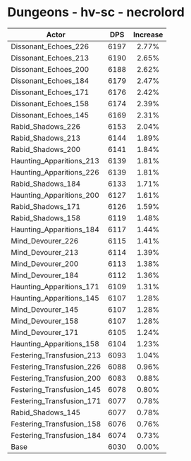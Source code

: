 # Dungeons - hv-sc - necrolord
| Actor | DPS | Increase |
|---|:---:|:---:|
|Dissonant_Echoes_226|6197|2.77%|
|Dissonant_Echoes_213|6190|2.65%|
|Dissonant_Echoes_200|6188|2.62%|
|Dissonant_Echoes_184|6179|2.47%|
|Dissonant_Echoes_171|6176|2.42%|
|Dissonant_Echoes_158|6174|2.39%|
|Dissonant_Echoes_145|6169|2.31%|
|Rabid_Shadows_226|6153|2.04%|
|Rabid_Shadows_213|6144|1.89%|
|Rabid_Shadows_200|6141|1.84%|
|Haunting_Apparitions_213|6139|1.81%|
|Haunting_Apparitions_226|6139|1.81%|
|Rabid_Shadows_184|6133|1.71%|
|Haunting_Apparitions_200|6127|1.61%|
|Rabid_Shadows_171|6126|1.59%|
|Rabid_Shadows_158|6119|1.48%|
|Haunting_Apparitions_184|6117|1.44%|
|Mind_Devourer_226|6115|1.41%|
|Mind_Devourer_213|6114|1.39%|
|Mind_Devourer_200|6113|1.38%|
|Mind_Devourer_184|6112|1.36%|
|Haunting_Apparitions_171|6109|1.31%|
|Haunting_Apparitions_145|6107|1.28%|
|Mind_Devourer_145|6107|1.28%|
|Mind_Devourer_158|6107|1.28%|
|Mind_Devourer_171|6105|1.24%|
|Haunting_Apparitions_158|6104|1.23%|
|Festering_Transfusion_213|6093|1.04%|
|Festering_Transfusion_226|6088|0.96%|
|Festering_Transfusion_200|6083|0.88%|
|Festering_Transfusion_145|6078|0.80%|
|Festering_Transfusion_171|6077|0.78%|
|Rabid_Shadows_145|6077|0.78%|
|Festering_Transfusion_158|6076|0.76%|
|Festering_Transfusion_184|6074|0.73%|
|Base|6030|0.00%|
